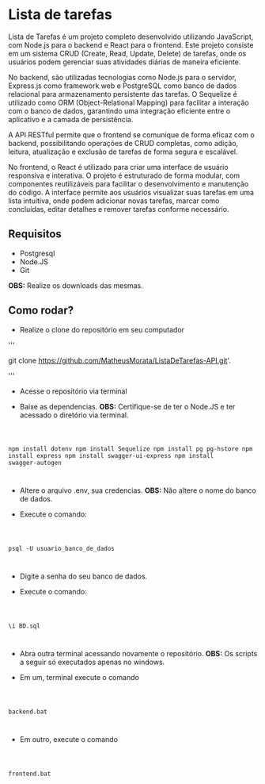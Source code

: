 # Lista de tarefas
<p>Lista de Tarefas é um projeto completo desenvolvido utilizando JavaScript, com Node.js para o backend e React para o frontend. Este projeto consiste em um sistema CRUD (Create, Read, Update, Delete) de tarefas, onde os usuários podem gerenciar suas atividades diárias de maneira eficiente.

No backend, são utilizadas tecnologias como Node.js para o servidor, Express.js como framework web e PostgreSQL como banco de dados relacional para armazenamento persistente das tarefas. O Sequelize é utilizado como ORM (Object-Relational Mapping) para facilitar a interação com o banco de dados, garantindo uma integração eficiente entre o aplicativo e a camada de persistência.

A API RESTful permite que o frontend se comunique de forma eficaz com o backend, possibilitando operações de CRUD completas, como adição, leitura, atualização e exclusão de tarefas de forma segura e escalável.

No frontend, o React é utilizado para criar uma interface de usuário responsiva e interativa. O projeto é estruturado de forma modular, com componentes reutilizáveis para facilitar o desenvolvimento e manutenção do código. A interface permite aos usuários visualizar suas tarefas em uma lista intuitiva, onde podem adicionar novas tarefas, marcar como concluídas, editar detalhes e remover tarefas conforme necessário.</p>

## Requisitos 

- Postgresql
- Node.JS
- Git

<b>OBS:</b> Realize os downloads das mesmas.

## Como rodar?

- Realize o clone do repositório em seu computador


'''

git clone https://github.com/MatheusMorata/ListaDeTarefas-API.git'.

'''


- Acesse o repositório via terminal

- Baixe as dependencias. <b>OBS:</b> Certifique-se de ter o Node.JS e ter acessado o diretório via terminal.

<code>

npm install dotenv
npm install Sequelize
npm install pg pg-hstore
npm install express
npm install swagger-ui-express
npm install swagger-autogen

</code>

- Altere o arquivo .env, sua credencias. <b>OBS:</b> Não altere o nome do banco de dados.

- Execute o comando:

<code>

psql -U usuario_banco_de_dados

</code>

- Digite a senha do seu banco de dados.

- Execute o comando:

<code>

\i BD.sql

</code>

- Abra outra terminal acessando novamente o repositório. <b>OBS:</b> Os scripts a seguir só executados apenas no windows.

- Em um, terminal execute o comando

<code>

backend.bat

</code>

- Em outro, execute o comando

<code>

frontend.bat

</code>


